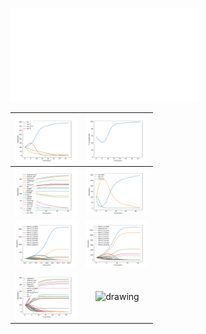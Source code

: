 ![alt text](plot_4Classicals.pdf)

| <img class="image" src="Gallery/plot_4Classicals.pdf" alt="drawing" width="100" />  | <img class="image" src="plot_4ClassicalsCooperation.pdf" alt="drawing" width="100" />   |
|:-:|:-:|
| <img class="image" src="plot_Classicals.pdf" alt="drawing" width="100" />   | <img class="image" src="plot_NastyWins.pdf" alt="drawing" width="100" />   |
| <img class="image" src="plot_mem11.pdf" alt="drawing" width="100" />   | <img class="image" src="plot_mem11WithGradual.pdf" alt="drawing" width="100" />   |
| <img class="image" src="plot_mem11WithClassicals.pdf" alt="drawing" width="100" />   | <img class="image" src="" alt="drawing" width="100" />   |
